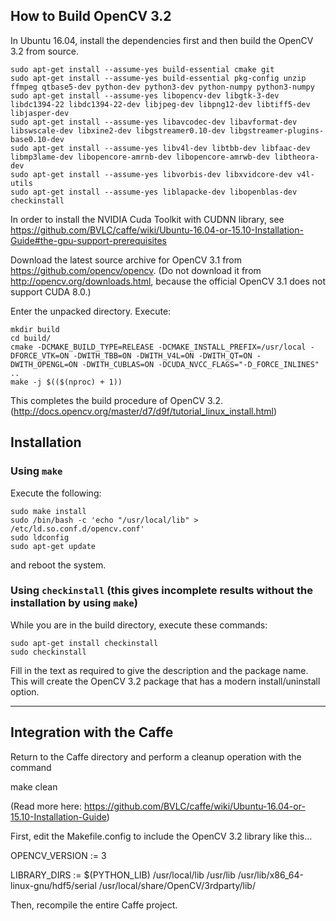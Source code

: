 ## How to Build OpenCV 3.2

In Ubuntu 16.04, install the dependencies first and then build the OpenCV 3.2 from source. 

```
sudo apt-get install --assume-yes build-essential cmake git
sudo apt-get install --assume-yes build-essential pkg-config unzip ffmpeg qtbase5-dev python-dev python3-dev python-numpy python3-numpy
sudo apt-get install --assume-yes libopencv-dev libgtk-3-dev libdc1394-22 libdc1394-22-dev libjpeg-dev libpng12-dev libtiff5-dev libjasper-dev
sudo apt-get install --assume-yes libavcodec-dev libavformat-dev libswscale-dev libxine2-dev libgstreamer0.10-dev libgstreamer-plugins-base0.10-dev
sudo apt-get install --assume-yes libv4l-dev libtbb-dev libfaac-dev libmp3lame-dev libopencore-amrnb-dev libopencore-amrwb-dev libtheora-dev
sudo apt-get install --assume-yes libvorbis-dev libxvidcore-dev v4l-utils
sudo apt-get install --assume-yes liblapacke-dev libopenblas-dev checkinstall
```

In order to install the NVIDIA Cuda Toolkit with CUDNN library, see https://github.com/BVLC/caffe/wiki/Ubuntu-16.04-or-15.10-Installation-Guide#the-gpu-support-prerequisites 

Download the latest source archive for OpenCV 3.1 from https://github.com/opencv/opencv. (Do not download it from http://opencv.org/downloads.html, because the official OpenCV 3.1 does not support CUDA 8.0.)

Enter the unpacked directory. Execute:

    mkdir build
    cd build/    
    cmake -DCMAKE_BUILD_TYPE=RELEASE -DCMAKE_INSTALL_PREFIX=/usr/local -DFORCE_VTK=ON -DWITH_TBB=ON -DWITH_V4L=ON -DWITH_QT=ON -DWITH_OPENGL=ON -DWITH_CUBLAS=ON -DCUDA_NVCC_FLAGS="-D_FORCE_INLINES" ..
    make -j $(($(nproc) + 1))

This completes the build procedure of OpenCV 3.2. (http://docs.opencv.org/master/d7/d9f/tutorial_linux_install.html)


## Installation
### Using `make`
Execute the following:

    sudo make install
    sudo /bin/bash -c 'echo "/usr/local/lib" > /etc/ld.so.conf.d/opencv.conf'
    sudo ldconfig
    sudo apt-get update

and reboot the system.

### Using `checkinstall` (this gives incomplete results without the installation by using ```make```)

While you are in the build directory, execute these commands:

    sudo apt-get install checkinstall
    sudo checkinstall

Fill in the text as required to give the description and the package name. This will create the OpenCV 3.2 package that has a modern install/uninstall option.

--------------------------------------------------------------------------------

## Integration with the Caffe

Return to the Caffe directory and perform a cleanup operation with the command

make clean

(Read more here: https://github.com/BVLC/caffe/wiki/Ubuntu-16.04-or-15.10-Installation-Guide)

First, edit the Makefile.config to include the OpenCV 3.2 library like this...

OPENCV_VERSION := 3

LIBRARY_DIRS := $(PYTHON_LIB) /usr/local/lib /usr/lib /usr/lib/x86_64-linux-gnu/hdf5/serial /usr/local/share/OpenCV/3rdparty/lib/

Then, recompile the entire Caffe project.